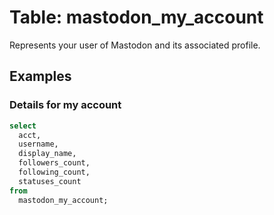 # Table: mastodon_my_account

Represents your user of Mastodon and its associated profile.

## Examples

### Details for my account

```sql
select
  acct,
  username,
  display_name,
  followers_count,
  following_count,
  statuses_count
from
  mastodon_my_account;
```
